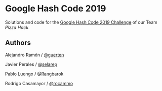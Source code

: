 # Google Hash Code 2019

Solutions and code for the [Google Hash Code 2019 Challenge](https://hashcode.withgoogle.com) of our Team _Pizza Hack_.

## Authors

Alejandro Ramón / [@guerten](https://github.com/guerten)

Javier Perales / [@selarep](https://github.com/selarep)

Pablo Luengo / [@Rangbarok](https://github.com/Rangbarok)

Rodrigo Casamayor / [@rocammo](https://github.com/rocammo)